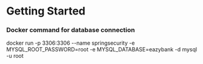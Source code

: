 # Getting Started

### Docker command for database connection
docker run -p 3306:3306 --name springsecurity -e MYSQL_ROOT_PASSWORD=root -e MYSQL_DATABASE=eazybank -d mysql -u root
